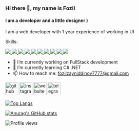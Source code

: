 ### Hi there 👋, my name is Fozil
#### I am a developer and a little designer )
I am a web developer with 1 year experience of working in UI

Skills: <p align="left" dir="auto">     <a href="https://www.w3.org/html/" rel="nofollow"> <img         src="https://camo.githubusercontent.com/91624b4794cb98081ea55063865721be4b4399472c81e66b89b37fd07aad1d92/68747470733a2f2f696d672e69636f6e73382e636f6d2f636f6c6f722f34382f3030303030302f68746d6c2d352e706e67"         data-canonical-src="https://img.icons8.com/color/48/000000/html-5.png" style="max-width: 100%;"> </a>     <a href="https://www.w3schools.com/css/" rel="nofollow"> <img         src="https://camo.githubusercontent.com/dc75aee770dff630309493116eeebd6a39c7042e4e94780a5e6c8f107bebe76f/68747470733a2f2f696d672e69636f6e73382e636f6d2f636f6c6f722f34382f3030303030302f637373332e706e67"         data-canonical-src="https://img.icons8.com/color/48/000000/css3.png" style="max-width: 100%;"> </a>     <a href="https://sass-lang.com/" rel="nofollow"> <img         src="https://camo.githubusercontent.com/c602d76c1c65d2335341005c35ca3ffe68738160ecb66be42850e848e1cc4d3b/68747470733a2f2f696d672e69636f6e73382e636f6d2f636f6c6f722f34382f3030303030302f736173732e706e67"         data-canonical-src="https://img.icons8.com/color/48/000000/sass.png" style="max-width: 100%;"> </a>     <a href="https://developer.mozilla.org/en-US/docs/Web/JavaScript" rel="nofollow"> <img         src="https://camo.githubusercontent.com/da839b79b282a7658a172f07e13496fb18bcf9fa624d061def0e80f47a68ff1d/68747470733a2f2f696d672e69636f6e73382e636f6d2f636f6c6f722f34382f3030303030302f6a6176617363726970742e706e67"         data-canonical-src="https://img.icons8.com/color/48/000000/javascript.png" style="max-width: 100%;"> </a>      <a href="https://reactjs.org">       <img src="https://img.icons8.com/office/40/000000/react.png" />     </a>      <a href="https://https://docs.microsoft.com/en-us/dotnet/csharp/">       <img src="https://img.icons8.com/color/48/000000/c-sharp-logo.png" />     </a>     <a href="https://www.figma.com/" rel="nofollow"> <img         src="https://camo.githubusercontent.com/c53e01bba2d0abbd5b73019fca355bb2560f4cd1a567ce239dbb53ba3f129515/68747470733a2f2f696d672e69636f6e73382e636f6d2f636f6c6f722f34382f3030303030302f6669676d612d2d76312e706e67"         data-canonical-src="https://img.icons8.com/color/48/000000/figma--v1.png" style="max-width: 100%;"> </a>     <a href="https://code.visualstudio.com/" rel="nofollow"> <img         src="https://camo.githubusercontent.com/2f7d9c653bd1edd735b3db07d7c4b47ae45959e17c14053fa4f543ac93cc1a8c/68747470733a2f2f696d672e69636f6e73382e636f6d2f636f6c6f722f34382f3030303030302f76697375616c2d73747564696f2d636f64652d323031392e706e67"         data-canonical-src="https://img.icons8.com/color/48/000000/visual-studio-code-2019.png"         style="max-width: 100%;"> </a>     <a href="https://git-scm.com/" rel="nofollow"> <img         src="https://camo.githubusercontent.com/bc60041f5ea7b022c6419b73a15aaac12a2ede682867ec0d3e3c9ec374dce54b/68747470733a2f2f696d672e69636f6e73382e636f6d2f636f6c6f722f34382f3030303030302f6769742e706e67"         data-canonical-src="https://img.icons8.com/color/48/000000/git.png" style="max-width: 100%;"> </a>     <a href="https://github.com/"> <img         src="https://camo.githubusercontent.com/36d30dadc5ccbf711154daaf495a2f4ce2269a1b14d492ded7e48c9926959c24/68747470733a2f2f696d672e69636f6e73382e636f6d2f636f6c6f722f34382f3030303030302f6769746875622e706e67"         data-canonical-src="https://img.icons8.com/color/48/000000/github.png" style="max-width: 100%;"> </a>   </p>

- 🔭 I’m currently working on FullStack development 
- 🌱 I’m currently learning C# .NET 
- 📫 How to reach me: fozilzayniddinov7777@gmail.com 


[<img src='https://cdn.jsdelivr.net/npm/simple-icons@3.0.1/icons/github.svg' alt='github' height='40'>](https://github.com/Fozil1771)  [<img src='https://cdn.jsdelivr.net/npm/simple-icons@3.0.1/icons/instagram.svg' alt='instagram' height='40'>](https://www.instagram.com/zayniddinov_f_/)  [<img src='https://cdn.jsdelivr.net/npm/simple-icons@3.0.1/icons/icloud.svg' alt='website' height='40'>](https://fozilzayn.netlify.app/)  [<img src='https://cdn.jsdelivr.net/npm/simple-icons@3.0.1/icons/telegram.svg' alt='telegram' height='40'>](@KeepItSuperSimple)  

[![Top Langs](https://github-readme-stats.vercel.app/api/top-langs/?username=Fozil1771&theme=radical)](https://github.com/anuraghazra/github-readme-stats)

[![Anurag's GitHub stats](https://github-readme-stats.vercel.app/api?username=Fozil1771&theme=radical)](https://github.com/anuraghazra/github-readme-stats)


![Profile views](https://gpvc.arturio.dev/Fozil1771)  

